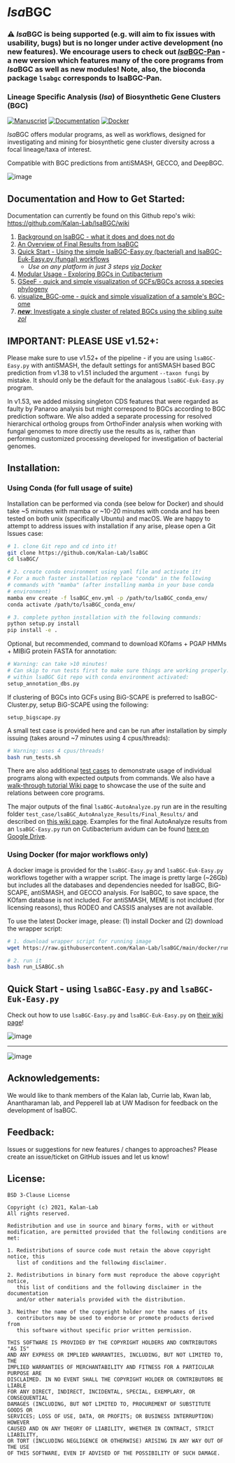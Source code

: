 # *lsa*BGC

### :warning: *lsa*BGC is being supported (e.g. will aim to fix issues with usability, bugs) but is no longer under active development (no new features). We encourage users to check out [*lsa*BGC-Pan](https://github.com/Kalan-Lab/lsaBGC-Pan) - a new version which features many of the core programs from *lsa*BGC as well as new modules! Note, also, the bioconda package `lsabgc` corresponds to lsaBGC-Pan. 

### Lineage Specific Analysis (*lsa*) of Biosynthetic Gene Clusters (BGC)

[![Manuscript](https://img.shields.io/badge/Manuscript-MGen-darkblue?style=flat-square&maxAge=2678400)](https://www.microbiologyresearch.org/content/journal/mgen/10.1099/mgen.0.000988)
[![Documentation](https://img.shields.io/badge/Documentation-Wiki-darkgreen?style=flat-square&maxAge=2678400)](https://github.com/Kalan-Lab/lsaBGC/wiki)
[![Docker](https://img.shields.io/badge/Docker-DockerHub-darkred?style=flat-square&maxAge=2678400)](https://hub.docker.com/r/raufs/lsabgc)

*lsa*BGC offers modular programs, as well as workflows, designed for investigating and mining for biosynthetic gene cluster diversity across a focal lineage/taxa of interest. 

Compatible with BGC predictions from antiSMASH, GECCO, and DeepBGC. 

![image](https://github.com/Kalan-Lab/lsaBGC/assets/4260723/aa0703e5-299b-4f1c-820a-f4ebae2b264d)

## Documentation and How to Get Started:

Documentation can currently be found on this Github repo's wiki: https://github.com/Kalan-Lab/lsaBGC/wiki

1. [Background on lsaBGC - what it does and does not do](https://github.com/Kalan-Lab/lsaBGC/wiki/00.-Background-&-Considerations)
2. [An Overview of Final Results from lsaBGC](https://github.com/Kalan-Lab/lsaBGC/wiki/13.-Overview-of-lsaBGC-AutoAnalyze's-Final-Results)
3. [Quick Start - Using the simple lsaBGC-Easy.py (bacterial) and lsaBGC-Euk-Easy.py (fungal) workflows](https://github.com/Kalan-Lab/lsaBGC/wiki/14.-lsaBGC-Easy-Tutorial)
      - *Use on any platform in just 3 steps [via Docker](https://github.com/Kalan-Lab/lsaBGC#using-docker-for-major-workflows-only)* 
4. [Modular Usage - Exploring BGCs in Cutibacterium](https://github.com/Kalan-Lab/lsaBGC/wiki/03.-Quick-Start-&-In-Depth-Tutorial:-Exploring-BGCs-in-Cutibacterium)
5. [GSeeF - quick and simple visualization of GCFs/BGCs across a species phylogeny](https://github.com/Kalan-Lab/lsaBGC/wiki/17.-GSeeF---Visualizing-GCF-Cluster-Presence-and-Annotation-Along-a-Species-Phylogeny)
6. [visualize_BGC-ome - quick and simple visualization of a sample's BGC-ome](https://github.com/Kalan-Lab/lsaBGC/wiki/19.-Plot-Sample-BGC-ome)
7. [***new***: Investigate a single cluster of related BGCs using the sibling suite *zol*](https://github.com/Kalan-Lab/zol)

## IMPORTANT: PLEASE USE v1.52+:

Please make sure to use v1.52+ of the pipeline - if you are using `lsaBGC-Easy.py` with antiSMASH, the default settings for antiSMASH based BGC prediction from v1.38 to v1.51 included the argument `--taxon fungi` by mistake. It should only be the default for the analagous `lsaBGC-Euk-Easy.py` program. 

In v1.53, we added missing singleton CDS features that were regarded as faulty by Panaroo analysis but might correspond to BGCs according to BGC prediction software. We also added a separate processing for resolved hierarchical ortholog groups from OrthoFinder analysis when working with fungal genomes to more directly use the results as is, rather than performing customized processing developed for investigation of bacterial genomes.

## Installation:

### Using Conda (for full usage of suite)

Installation can be performed via conda (see below for Docker) and should take ~5 minutes with mamba or ~10-20 minutes with conda and has been tested on both unix (specifically Ubuntu) and macOS. We are happy to attempt to address issues with installation if any arise, please open a Git Issues case:

```bash
# 1. clone Git repo and cd into it!
git clone https://github.com/Kalan-Lab/lsaBGC
cd lsaBGC/

# 2. create conda environment using yaml file and activate it!
# For a much faster installation replace "conda" in the following
# commands with "mamba" (after installing mamba in your base conda
# environment)
mamba env create -f lsaBGC_env.yml -p /path/to/lsaBGC_conda_env/
conda activate /path/to/lsaBGC_conda_env/

# 3. complete python installation with the following commands:
python setup.py install
pip install -e .
```

Optional, but recommended, command to download KOfams + PGAP HMMs + MIBiG protein FASTA for annotation:

```bash
# Warning: can take >10 minutes! 
# Can skip to run tests first to make sure things are working properly.
# within lsaBGC Git repo with conda environment activated:
setup_annotation_dbs.py
```

If clustering of BGCs into GCFs using BiG-SCAPE is preferred to lsaBGC-Cluster.py, setup BiG-SCAPE using the following:

```
setup_bigscape.py
```
   
A small test case is provided here and can be run after installation by simply issuing (takes around ~7 minutes using 4 cpus/threads):

```bash
# Warning: uses 4 cpus/threads! 
bash run_tests.sh
```

There are also additional [test cases](https://github.com/Kalan-Lab/lsaBGC_Ckefir_Testing_Cases) to demonstrate usage of individual programs along with expected outputs from commands. We also have a [walk-through tutorial Wiki page](https://github.com/Kalan-Lab/lsaBGC/wiki/03.-Quick-Start-&-In-Depth-Tutorial:-Exploring-BGCs-in-Cutibacterium) to showcase the use of the suite and relations between core programs.

The major outputs of the final `lsaBGC-AutoAnalyze.py` run are in the resulting folder `test_case/lsaBGC_AutoAnalyze_Results/Final_Results/` and described on [this wiki page](https://github.com/Kalan-Lab/lsaBGC/wiki/13.-Overview-of-lsaBGC-AutoAnalyze's-Final-Results). Examples for the final AutoAnalyze results from an `lsaBGC-Easy.py` run on Cutibacterium avidum can be found [here on Google Drive](https://drive.google.com/drive/u/1/folders/1jHFFOUTd4SbIO-xiGG8MWTZaP1U4RF1j). 
   
### Using Docker (for major workflows only)

A docker image is provided for the `lsaBGC-Easy.py` and `lsaBGC-Euk-Easy.py` workflows together with a wrapper script. The image is pretty large (~26Gb) but includes all the databases and dependencies needed for lsaBGC, BiG-SCAPE, antiSMASH, and GECCO analysis. For lsaBGC, to save space, the KOfam database is not included. For antiSMASH, MEME is not incldued (for licensing reasons), thus RODEO and CASSIS analyses are not available.
   
To use the latest Docker image, please: (1) install Docker and (2) download the wrapper script:

```bash
# 1. download wrapper script for running image
wget https://raw.githubusercontent.com/Kalan-Lab/lsaBGC/main/docker/run_LSABGC.sh

# 2. run it
bash run_LSABGC.sh
```
   
## Quick Start - using `lsaBGC-Easy.py` and `lsaBGC-Euk-Easy.py` 

Check out how to use `lsaBGC-Easy.py` and `lsaBGC-Euk-Easy.py` on [their wiki page](https://github.com/Kalan-Lab/lsaBGC/wiki/14.-lsaBGC-Easy-Tutorial)!

![image](https://user-images.githubusercontent.com/4260723/181613839-df183cdc-1103-403f-b5d1-889484f52be9.png)
***
![image](https://github.com/Kalan-Lab/lsaBGC/assets/4260723/d35875e5-4299-4c02-a874-50bbf8f1cf30)
   
## Acknowledgements:

We would like to thank members of the Kalan lab, Currie lab, Kwan lab, Anantharaman lab, and Pepperell lab at UW Madison for feedback on the development of lsaBGC.

## Feedback:

Issues or suggestions for new features / changes to approaches? Please create an issue/ticket on GitHub issues and let us know!

## License:

```
BSD 3-Clause License

Copyright (c) 2021, Kalan-Lab
All rights reserved.

Redistribution and use in source and binary forms, with or without
modification, are permitted provided that the following conditions are met:

1. Redistributions of source code must retain the above copyright notice, this
   list of conditions and the following disclaimer.

2. Redistributions in binary form must reproduce the above copyright notice,
   this list of conditions and the following disclaimer in the documentation
   and/or other materials provided with the distribution.

3. Neither the name of the copyright holder nor the names of its
   contributors may be used to endorse or promote products derived from
   this software without specific prior written permission.

THIS SOFTWARE IS PROVIDED BY THE COPYRIGHT HOLDERS AND CONTRIBUTORS "AS IS"
AND ANY EXPRESS OR IMPLIED WARRANTIES, INCLUDING, BUT NOT LIMITED TO, THE
IMPLIED WARRANTIES OF MERCHANTABILITY AND FITNESS FOR A PARTICULAR PURPOSE ARE
DISCLAIMED. IN NO EVENT SHALL THE COPYRIGHT HOLDER OR CONTRIBUTORS BE LIABLE
FOR ANY DIRECT, INDIRECT, INCIDENTAL, SPECIAL, EXEMPLARY, OR CONSEQUENTIAL
DAMAGES (INCLUDING, BUT NOT LIMITED TO, PROCUREMENT OF SUBSTITUTE GOODS OR
SERVICES; LOSS OF USE, DATA, OR PROFITS; OR BUSINESS INTERRUPTION) HOWEVER
CAUSED AND ON ANY THEORY OF LIABILITY, WHETHER IN CONTRACT, STRICT LIABILITY,
OR TORT (INCLUDING NEGLIGENCE OR OTHERWISE) ARISING IN ANY WAY OUT OF THE USE
OF THIS SOFTWARE, EVEN IF ADVISED OF THE POSSIBILITY OF SUCH DAMAGE.
```
